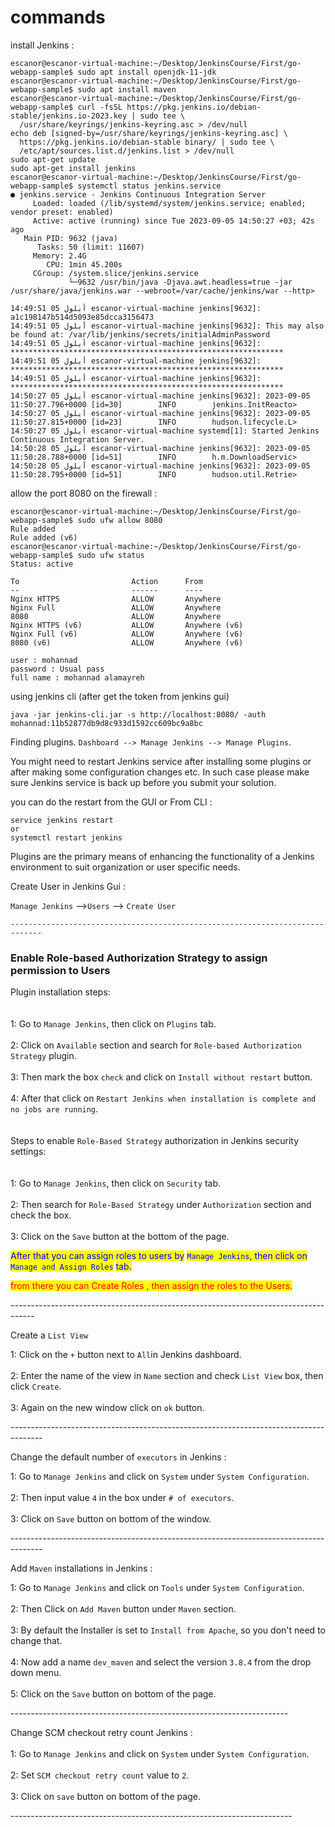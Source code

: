 # commands

install Jenkins :&#x20;

```
escanor@escanor-virtual-machine:~/Desktop/JenkinsCourse/First/go-webapp-sample$ sudo apt install openjdk-11-jdk
escanor@escanor-virtual-machine:~/Desktop/JenkinsCourse/First/go-webapp-sample$ sudo apt install maven
escanor@escanor-virtual-machine:~/Desktop/JenkinsCourse/First/go-webapp-sample$ curl -fsSL https://pkg.jenkins.io/debian-stable/jenkins.io-2023.key | sudo tee \
  /usr/share/keyrings/jenkins-keyring.asc > /dev/null
echo deb [signed-by=/usr/share/keyrings/jenkins-keyring.asc] \
  https://pkg.jenkins.io/debian-stable binary/ | sudo tee \
  /etc/apt/sources.list.d/jenkins.list > /dev/null
sudo apt-get update
sudo apt-get install jenkins
escanor@escanor-virtual-machine:~/Desktop/JenkinsCourse/First/go-webapp-sample$ systemctl status jenkins.service 
● jenkins.service - Jenkins Continuous Integration Server
     Loaded: loaded (/lib/systemd/system/jenkins.service; enabled; vendor preset: enabled)
     Active: active (running) since Tue 2023-09-05 14:50:27 +03; 42s ago
   Main PID: 9632 (java)
      Tasks: 50 (limit: 11607)
     Memory: 2.4G
        CPU: 1min 45.200s
     CGroup: /system.slice/jenkins.service
             └─9632 /usr/bin/java -Djava.awt.headless=true -jar /usr/share/java/jenkins.war --webroot=/var/cache/jenkins/war --http>

أيلول 05 14:49:51 escanor-virtual-machine jenkins[9632]: a1c198147b514d5093e85dcca3156473
أيلول 05 14:49:51 escanor-virtual-machine jenkins[9632]: This may also be found at: /var/lib/jenkins/secrets/initialAdminPassword
أيلول 05 14:49:51 escanor-virtual-machine jenkins[9632]: *************************************************************
أيلول 05 14:49:51 escanor-virtual-machine jenkins[9632]: *************************************************************
أيلول 05 14:49:51 escanor-virtual-machine jenkins[9632]: *************************************************************
أيلول 05 14:50:27 escanor-virtual-machine jenkins[9632]: 2023-09-05 11:50:27.796+0000 [id=30]        INFO        jenkins.InitReacto>
أيلول 05 14:50:27 escanor-virtual-machine jenkins[9632]: 2023-09-05 11:50:27.815+0000 [id=23]        INFO        hudson.lifecycle.L>
أيلول 05 14:50:27 escanor-virtual-machine systemd[1]: Started Jenkins Continuous Integration Server.
أيلول 05 14:50:28 escanor-virtual-machine jenkins[9632]: 2023-09-05 11:50:28.788+0000 [id=51]        INFO        h.m.DownloadServic>
أيلول 05 14:50:28 escanor-virtual-machine jenkins[9632]: 2023-09-05 11:50:28.795+0000 [id=51]        INFO        hudson.util.Retrie>

```

allow the port 8080 on the firewall :&#x20;

```
escanor@escanor-virtual-machine:~/Desktop/JenkinsCourse/First/go-webapp-sample$ sudo ufw allow 8080
Rule added
Rule added (v6)
escanor@escanor-virtual-machine:~/Desktop/JenkinsCourse/First/go-webapp-sample$ sudo ufw status
Status: active

To                         Action      From
--                         ------      ----
Nginx HTTPS                ALLOW       Anywhere                  
Nginx Full                 ALLOW       Anywhere                  
8080                       ALLOW       Anywhere                  
Nginx HTTPS (v6)           ALLOW       Anywhere (v6)             
Nginx Full (v6)            ALLOW       Anywhere (v6)             
8080 (v6)                  ALLOW       Anywhere (v6)             
```

```
user : mohannad 
password : Usual pass
full name : mohannad alamayreh
```

using jenkins cli (after get the token from jenkins gui)

```
java -jar jenkins-cli.jar -s http://localhost:8080/ -auth mohannad:11b52877db9d8c933d1592cc609bc9a8bc
```

Finding plugins. `Dashboard --> Manage Jenkins --> Manage Plugins`.

You might need to restart Jenkins service after installing some plugins or after making some configuration changes etc. In such case please make sure Jenkins service is back up before you submit your solution.

you can do the restart from the GUI or From CLI :&#x20;

```
service jenkins restart
or 
systemctl restart jenkins
```

Plugins are the primary means of enhancing the functionality of a Jenkins environment to suit organization or user specific needs.

Create User in Jenkins Gui :&#x20;

`Manage Jenkins` -->`Users` --> `Create User`

`-----------------------------------------------------------------------------`

### Enable Role-based Authorization Strategy to assign permission to Users&#x20;

Plugin installation steps:\
\
\
1: Go to `Manage Jenkins`, then click on `Plugins` tab.\
\
2: Click on `Available` section and search for `Role-based Authorization Strategy` plugin.\
\
3: Then mark the box `check` and click on `Install without restart` button.\
\
4: After that click on `Restart Jenkins when installation is complete and no jobs are running`.\
\
\
Steps to enable `Role-Based Strategy` authorization in Jenkins security settings:\
\
\
1: Go to `Manage Jenkins`, then click on `Security` tab.\
\
2: Then search for `Role-Based Strategy` under `Authorization` section and check the box.\
\
3: Click on the `Save` button at the bottom of the page.

<mark style="color:blue;">After that you can assign roles to users by</mark> <mark style="color:blue;"></mark><mark style="color:blue;">`Manage Jenkins`</mark><mark style="color:blue;">, then click on</mark> <mark style="color:blue;"></mark><mark style="color:blue;">`Manage and Assign Roles`</mark> <mark style="color:blue;"></mark><mark style="color:blue;">tab.</mark>

<mark style="color:red;">from there you can Create Roles , then assign the roles to the Users.</mark>

&#x20;\------------------------------------------------------------------------------------

Create a `List View`

1: Click on the `+` button next to `All`in Jenkins dashboard.\
\
2: Enter the name of the view in `Name` section and check `List View` box, then click `Create`.\
\
3: Again on the new window click on `ok` button.

\--------------------------------------------------------------------------------------

Change the default number of `executors` in Jenkins :&#x20;

1: Go to `Manage Jenkins` and click on `System` under `System Configuration`.\
\
2: Then input value `4` in the box under `# of executors`.\
\
3: Click on `Save` button on bottom of the window.&#x20;

\--------------------------------------------------------------------------------------

Add `Maven` installations in Jenkins :&#x20;

1: Go to `Manage Jenkins` and click on `Tools` under `System Configuration`.\
\
2: Then Click on `Add Maven` button under `Maven` section.\
\
3: By default the Installer is set to `Install from Apache`, so you don't need to change that.\
\
4: Now add a name `dev_maven` and select the version `3.8.4` from the drop down menu.\
\
5: Click on the `Save` button on bottom of the page.

\---------------------------------------------------------------------

Change SCM checkout retry count Jenkins : \
\
1: Go to `Manage Jenkins` and click on `System` under `System Configuration`.\
\
2: Set `SCM checkout retry count` value to `2`.\
\
3: Click on `save` button on bottom of the page.

\----------------------------------------------------------------------

